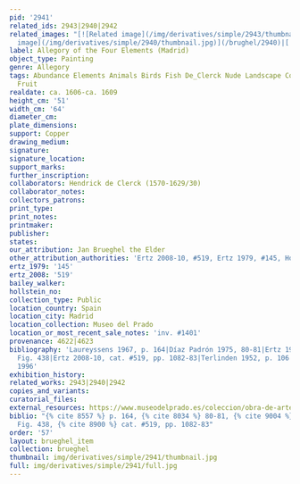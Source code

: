 ```yaml
---
pid: '2941'
related_ids: 2943|2940|2942
related_images: "[![Related image](/img/derivatives/simple/2943/thumbnail.jpg)](/brughel/2943)|[![Related
  image](/img/derivatives/simple/2940/thumbnail.jpg)](/brughel/2940)|[![Related image](/img/derivatives/simple/2942/thumbnail.jpg)](/brughel/2942)"
label: Allegory of the Four Elements (Madrid)
object_type: Painting
genre: Allegory
tags: Abundance Elements Animals Birds Fish De_Clerck Nude Landscape Cornucopia Flowers
  Fruit
realdate: ca. 1606-ca. 1609
height_cm: '51'
width_cm: '64'
diameter_cm: 
plate_dimensions: 
support: Copper
drawing_medium: 
signature: 
signature_location: 
support_marks: 
further_inscription: 
collaborators: Hendrick de Clerck (1570-1629/30)
collaborator_notes: 
collectors_patrons: 
print_type: 
print_notes: 
printmaker: 
publisher: 
states: 
our_attribution: Jan Brueghel the Elder
other_attribution_authorities: 'Ertz 2008-10, #519, Ertz 1979, #145, Honig database'
ertz_1979: '145'
ertz_2008: '519'
bailey_walker: 
hollstein_no: 
collection_type: Public
location_country: Spain
location_city: Madrid
location_collection: Museo del Prado
location_or_most_recent_sale_notes: 'inv. #1401'
provenance: 4622|4623
bibliography: 'Laureyssens 1967, p. 164|Díaz Padrón 1975, 80-81|Ertz 1979, cat. #145,
  Fig. 438|Ertz 2008-10, cat. #519, pp. 1082-83|Terlinden 1952, p. 106|Cuadrillero
  1996'
exhibition_history: 
related_works: 2943|2940|2942
copies_and_variants: 
curatorial_files: 
external_resources: https://www.museodelprado.es/coleccion/obra-de-arte/la-abundancia-y-los-cuatro-elementos/78f43e05-4bd7-4f3e-b6f7-6219e938c110
biblio: "{% cite 8557 %} p. 164, {% cite 8034 %} 80-81, {% cite 9004 %} cat. #145,
  Fig. 438, {% cite 8900 %} cat. #519, pp. 1082-83"
order: '57'
layout: brueghel_item
collection: brueghel
thumbnail: img/derivatives/simple/2941/thumbnail.jpg
full: img/derivatives/simple/2941/full.jpg
---
```

